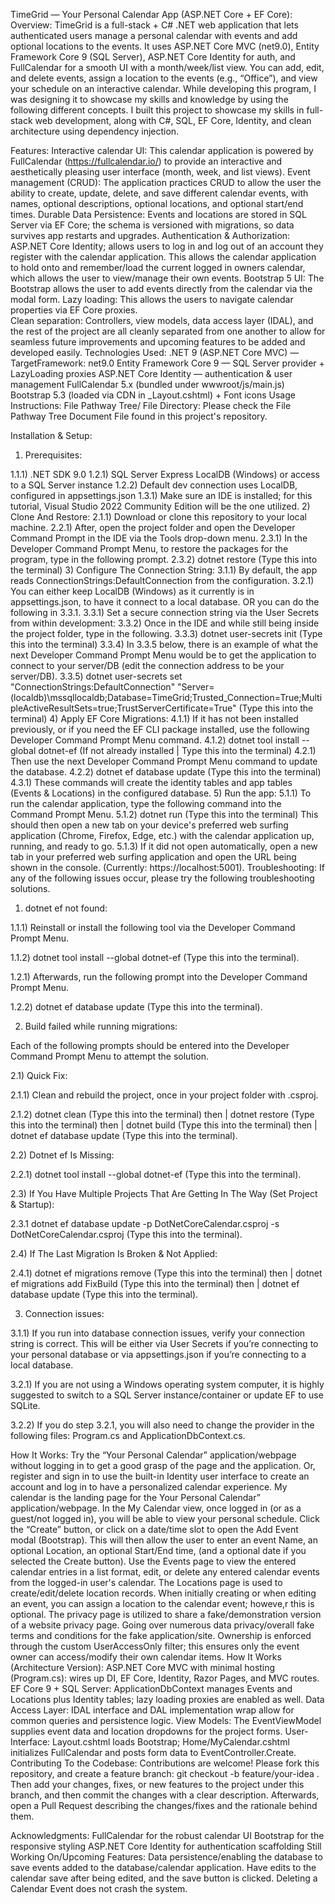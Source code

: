 TimeGrid — Your Personal Calendar App (ASP.NET Core + EF Core):
Overview:
TimeGrid is a full-stack + C# .NET web application that lets authenticated users manage a personal calendar with events and add optional locations to the events. It uses ASP.NET Core MVC (net9.0), Entity Framework Core 9 (SQL Server), ASP.NET Core Identity for auth, and FullCalendar for a smooth UI with a month/week/list view. You can add, edit, and delete events, assign a location to the events (e.g., “Office”), and view your schedule on an interactive calendar. While developing this program, I was designing it to showcase my skills and knowledge by using the following different concepts. I built this project to showcase my skills in full-stack web development, along with C#, SQL, EF Core, Identity, and clean architecture using dependency injection.

Features:
Interactive calendar UI: This calendar application is powered by FullCalendar (https://fullcalendar.io/) to provide an interactive and aesthetically pleasing user interface (month, week, and list views).
Event management (CRUD): The application practices CRUD to allow the user the ability to create, update, delete, and save different calendar events, with names, optional descriptions, optional locations, and optional start/end times.
Durable Data Persistence: Events and locations are stored in SQL Server via EF Core; the schema is versioned with migrations, so data survives app restarts and upgrades.
Authentication & Authorization: ASP.NET Core Identity; allows users to log in and log out of an account they register with the calendar application. This allows the calendar application to hold onto and remember/load the current logged in owners calendar, which allows the user to view/manage their own events.
Bootstrap 5 UI: The Bootstrap allows the user to add events directly from the calendar via the modal form.
Lazy loading: This allows the users to navigate calendar properties via EF Core proxies.\
Clean separation: Controllers, view models, data access layer (IDAL), and the rest of the project are all cleanly separated from one another to allow for seamless future improvements and upcoming features to be added and developed easily.
Technologies Used:
.NET 9 (ASP.NET Core MVC) — TargetFramework: net9.0
Entity Framework Core 9 — SQL Server provider + LazyLoading proxies
ASP.NET Core Identity — authentication & user management
FullCalendar 5.x (bundled under wwwroot/js/main.js)
Bootstrap 5.3 (loaded via CDN in _Layout.cshtml) + Font icons
Usage Instructions:
File Pathway Tree/ File Directory:
Please check the File Pathway Tree Document File found in this project's repository.

Installation & Setup:
1) Prerequisites:

1.1.1) .NET SDK 9.0
1.2.1) SQL Server Express LocalDB (Windows) or access to a SQL Server instance
1.2.2) Default dev connection uses LocalDB, configured in appsettings.json
1.3.1) Make sure an IDE is installed; for this tutorial, Visual Studio 2022 Community Edition will be the one utilized. 2) Clone And Restore:
2.1.1) Download or clone this repository to your local machine.
2.2.1) After, open the project folder and open the Developer Command Prompt in the IDE via the Tools drop-down menu.
2.3.1) In the Developer Command Prompt Menu, to restore the packages for the program, type in the following prompt.
2.3.2) dotnet restore (Type this into the terminal) 3) Configure The Connection String:
3.1.1) By default, the app reads ConnectionStrings:DefaultConnection from the configuration.
3.2.1) You can either keep LocalDB (Windows) as it currently is in appsettings.json, to have it connect to a local database. OR you can do the following in 3.3.1.
3.3.1) Set a secure connection string via the User Secrets from within development:
3.3.2) Once in the IDE and while still being inside the project folder, type in the following.
3.3.3) dotnet user-secrets init (Type this into the terminal)
3.3.4) In 3.3.5 below, there is an example of what the next Developer Command Prompt Menu would be to get the application to connect to your server/DB (edit the connection address to be your server/DB).
3.3.5) dotnet user-secrets set "ConnectionStrings:DefaultConnection" "Server=(localdb)\mssqllocaldb;Database=TimeGrid;Trusted_Connection=True;MultipleActiveResultSets=true;TrustServerCertificate=True" (Type this into the terminal) 4) Apply EF Core Migrations:
4.1.1) If it has not been installed previously, or if you need the EF CLI package installed, use the following Developer Command Prompt Menu command.
4.1.2) dotnet tool install --global dotnet-ef (If not already installed | Type this into the terminal)
4.2.1) Then use the next Developer Command Prompt Menu command to update the database.
4.2.2) dotnet ef database update (Type this into the terminal)
4.3.1) These commands will create the identity tables and app tables (Events & Locations) in the configured database. 5) Run the app:
5.1.1) To run the calendar application, type the following command into the Command Prompt Menu.
5.1.2) dotnet run (Type this into the terminal)
This should then open a new tab on your device's preferred web surfing application (Chrome, Firefox, Edge, etc.) with the calendar application up, running, and ready to go.
5.1.3) If it did not open automatically, open a new tab in your preferred web surfing application and open the URL being shown in the console. (Currently: https://localhost:5001).
Troubleshooting:
If any of the following issues occur, please try the following troubleshooting solutions.

1) dotnet ef not found:

1.1.1) Reinstall or install the following tool via the Developer Command Prompt Menu.

1.1.2) dotnet tool install --global dotnet-ef (Type this into the terminal).

1.2.1) Afterwards, run the following prompt into the Developer Command Prompt Menu.

1.2.2) dotnet ef database update (Type this into the terminal).

2) Build failed while running migrations:

Each of the following prompts should be entered into the Developer Command Prompt Menu to attempt the solution.

2.1) Quick Fix:

2.1.1) Clean and rebuild the project, once in your project folder with .csproj.

2.1.2) dotnet clean (Type this into the terminal) then | dotnet restore (Type this into the terminal) then | dotnet build (Type this into the terminal) then | dotnet ef database update (Type this into the terminal).

2.2) Dotnet ef Is Missing:

2.2.1) dotnet tool install --global dotnet-ef (Type this into the terminal).

2.3) If You Have Multiple Projects That Are Getting In The Way (Set Project & Startup):

2.3.1 dotnet ef database update -p DotNetCoreCalendar.csproj -s DotNetCoreCalendar.csproj (Type this into the terminal).

2.4) If The Last Migration Is Broken & Not Applied:

2.4.1) dotnet ef migrations remove (Type this into the terminal) then | dotnet ef migrations add FixBuild (Type this into the terminal) then | dotnet ef database update (Type this into the terminal).

3) Connection issues:

3.1.1) If you run into database connection issues, verify your connection string is correct. This will be either via User Secrets if you’re connecting to your personal database or via appsettings.json if you’re connecting to a local database.

3.2.1) If you are not using a Windows operating system computer, it is highly suggested to switch to a SQL Server instance/container or update EF to use SQLite.

3.2.2) If you do step 3.2.1, you will also need to change the provider in the following files: Program.cs and ApplicationDbContext.cs.

How It Works:
Try the “Your Personal Calendar” application/webpage without logging in to get a good grasp of the page and the application. Or, register and sign in to use the built-in Identity user interface to create an account and log in to have a personalized calendar experience.
My calendar is the landing page for the Your Personal Calendar” application/webpage. In the My Calendar view, once logged in (or as a guest/not logged in), you will be able to view your personal schedule.
Click the “Create” button, or click on a date/time slot to open the Add Event modal (Bootstrap). This will then allow the user to enter an event Name, an optional Location, an optional Start/End time, (and a optional date if you selected the Create button).
Use the Events page to view the entered calendar entries in a list format, edit, or delete any entered calendar events from the logged-in user's calendar.
The Locations page is used to create/edit/delete location records. When initially creating or when editing an event, you can assign a location to the calendar event; howeve,r this is optional.
The privacy page is utilized to share a fake/demonstration version of a website privacy page. Going over numerous data privacy/overall fake terms and conditions for the fake application/site.
Ownership is enforced through the custom UserAccessOnly filter; this ensures only the event owner can access/modify their own calendar items.
How It Works (Architecture Version):
ASP.NET Core MVC with minimal hosting (Program.cs): wires up DI, EF Core, Identity, Razor Pages, and MVC routes.
EF Core 9 + SQL Server: ApplicationDbContext manages Events and Locations plus Identity tables; lazy loading proxies are enabled as well.
Data Access Layer: IDAL interface and DAL implementation wrap allow for common queries and persistence logic.
View Models: The EventViewModel supplies event data and location dropdowns for the project forms.
User-Interface: Layout.cshtml loads Bootstrap; Home/MyCalendar.cshtml initializes FullCalendar and posts form data to EventController.Create.
Contributing To the Codebase:
Contributions are welcome! Please fork this repository, and create a feature branch: git checkout -b feature/your-idea . Then add your changes, fixes, or new features to the project under this branch, and then commit the changes with a clear description. Afterwards, open a Pull Request describing the changes/fixes and the rationale behind them.

Acknowledgments:
FullCalendar for the robust calendar UI
Bootstrap for the responsive styling
ASP.NET Core Identity for authentication scaffolding
Still Working On/Upcoming Features:
Data persistence/enabling the database to save events added to the database/calendar application.
Have edits to the calendar save after being edited, and the save button is clicked.
Deleting a Calendar Event does not crash the system.
